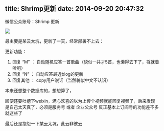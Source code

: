 title: Shrimp更新
date: 2014-09-20 20:47:32
---

微信公众账号：Shrimp 更新 

![](http://bonfy.qiniudn.com/weixin.jpg)

最主要是某云太坑，更新了一天，经常部署不上去：

更新功能：

1. 回复 “M” ： 自动随机应答一首歌曲（貌似一共才5首，也懒得去下了，将就着听吧）
2. 回复 “N” ： 自动应答最近blog的更新
3. 回复其他 ：  copy用户说话（当然貌似中文不认识）

本来还想整个数据库的，想想算了，

顺便还要吐槽下weixin，满心欢喜的以为上传个视频就能回复视频了，后来发现是自己太天真了，必须是服务号 或者 企业公众号
反正基本上订阅号的功能差不多就这些了

最后还是抱怨一下某云太坑，此云非彼云

